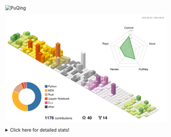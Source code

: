 ![PuQing](https://user-images.githubusercontent.com/27223114/171565019-9a56fae6-b08b-421f-99db-7e830da42371.png)

![](./profile-3d-contrib/profile-season-animate.svg)

<details>
<summary>Click here for detailed stats!</summary>

<!--START_SECTION:waka-->
![Lines of code](https://img.shields.io/badge/From%20Hello%20World%20I%27ve%20Written-1.4%20million%20lines%20of%20code-blue)

**🐱 My GitHub Data** 

> 📦 401.3 kB Used in GitHub's Storage 
 > 
> 🚫 Not Opted to Hire
 > 
> 📜 54 Public Repositories 
 > 
> 🔑 29 Private Repositories 
 > 
**I'm an Early 🐤** 

```text
🌞 Morning                482 commits         ██░░░░░░░░░░░░░░░░░░░░░░░   06.20 % 
🌆 Daytime                3500 commits        ███████████░░░░░░░░░░░░░░   44.99 % 
🌃 Evening                1779 commits        ██████░░░░░░░░░░░░░░░░░░░   22.87 % 
🌙 Night                  2019 commits        ██████░░░░░░░░░░░░░░░░░░░   25.95 % 
```


📊 **This Week I Spent My Time On** 

```text
💬 Programming Languages: 
TypeScript               13 hrs 7 mins       ██████████░░░░░░░░░░░░░░░   38.34 % 
Browsing                 8 hrs 55 mins       ███████░░░░░░░░░░░░░░░░░░   26.10 % 
GitHubing                3 hrs 11 mins       ██░░░░░░░░░░░░░░░░░░░░░░░   09.35 % 
Python                   3 hrs 4 mins        ██░░░░░░░░░░░░░░░░░░░░░░░   08.99 % 
CLI                      1 hr 44 mins        █░░░░░░░░░░░░░░░░░░░░░░░░   05.09 % 

🔥 Editors: 
VS Code                  18 hrs 31 mins      ██████████████░░░░░░░░░░░   54.13 % 
Chrome                   13 hrs 57 mins      ██████████░░░░░░░░░░░░░░░   40.78 % 
fish                     1 hr 44 mins        █░░░░░░░░░░░░░░░░░░░░░░░░   05.09 % 

💻 Operating System: 
Mac                      15 hrs 47 mins      ████████████░░░░░░░░░░░░░   46.17 % 
Windows                  14 hrs              ██████████░░░░░░░░░░░░░░░   40.95 % 
Linux                    2 hrs 40 mins       ██░░░░░░░░░░░░░░░░░░░░░░░   07.83 % 
WSL                      1 hr 43 mins        █░░░░░░░░░░░░░░░░░░░░░░░░   05.05 % 
```


<!--END_SECTION:waka-->
</details>
